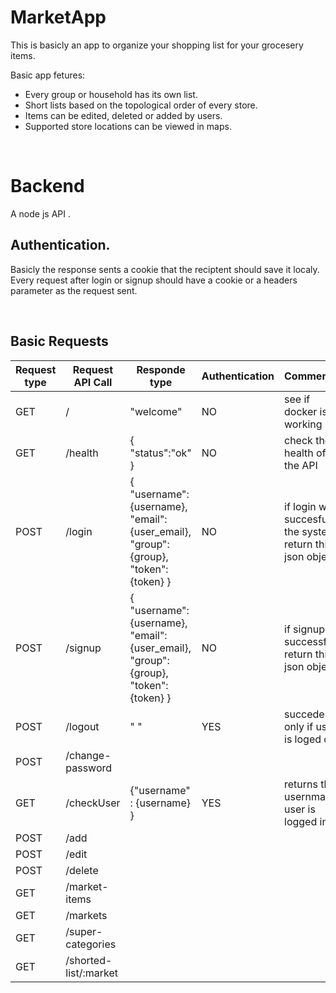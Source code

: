 # MarketApp
This is basicly an app to organize your shopping list for your grocesery items. <br/>

Basic app fetures:
- Every group or household has its own list. 
- Short lists based on the topological order of every store.
- Items can be edited, deleted or added by users.
- Supported store locations can be viewed in maps.
<br/>

# Backend
A node js API . 
<br/> 

## Authentication.
Basicly the response sents a cookie that the reciptent should save it localy. Every request after login or signup should have a cookie or a headers parameter as the request sent. 

<br/>

## Basic Requests

| Request type | Request API Call | Responde type |Authentication| Commends |
| --- | --- | --- | --- | ---| 
| GET | / |"welcome"  | NO| see if docker is working |
| GET | /health |{ "status":"ok" } |NO | check the health of the API 
| POST | /login | { "username": {username}, "email": {user_email}, "group":{group}, "token": {token}  } | NO | if login was succesful the system return this json object|
| POST | /signup | { "username": {username}, "email": {user_email}, "group":{group}, "token": {token}  } |NO | if signup is successful return this json object
| POST | /logout | " " | YES | succedes only if user is loged out
| POST | /change-password |
| GET | /checkUser |{"username" : {username} } | YES | returns the usernmae if user is logged in
| POST | /add | 
| POST | /edit |
| POST | /delete |
| GET | /market-items |
| GET | /markets |
| GET | /super-categories |
| GET | /shorted-list/:market |

